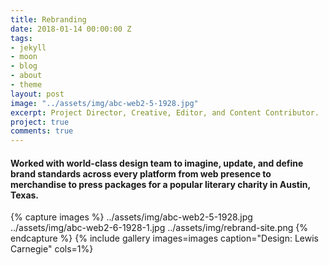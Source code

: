 ```yaml
---
title: Rebranding
date: 2018-01-14 00:00:00 Z
tags:
- jekyll
- moon
- blog
- about
- theme
layout: post
image: "../assets/img/abc-web2-5-1928.jpg"
excerpt: Project Director, Creative, Editor, and Content Contributor.
project: true
comments: true
---
```


#### Worked with world-class design team to imagine, update, and define brand standards across every platform from web presence to merchandise to press packages for a popular literary charity in Austin, Texas. 
 
{% capture images %}
	../assets/img/abc-web2-5-1928.jpg
  ../assets/img/abc-web2-6-1928-1.jpg
  ../assets/img/rebrand-site.png
{% endcapture %}
{% include gallery images=images caption="Design: Lewis Carnegie" cols=1%}

